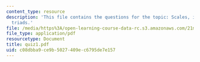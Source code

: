 ```yaml
---
content_type: resource
description: 'This file contains the questions for the topic: Scales, intervals, and
  triads.'
file: /media/https%3A/open-learning-course-data-rc.s3.amazonaws.com/21m-302-harmony-and-counterpoint-ii-spring-2005/c08dbba9ce9b5027409ec6795de7e157_quiz1.pdf
file_type: application/pdf
resourcetype: Document
title: quiz1.pdf
uid: c08dbba9-ce9b-5027-409e-c6795de7e157
---
```

